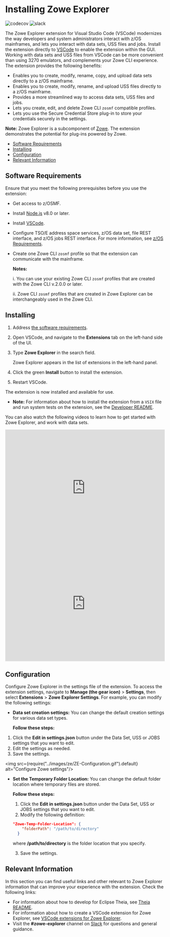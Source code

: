 # Installing Zowe Explorer

<img src="https://codecov.io/gh/zowe/vscode-extension-for-zowe/branch/master/graph/badge.svg" alt="codecov" scope="external"/>
<img src="https://img.shields.io/badge/chat-on%20Slack-blue" alt="slack" scope="external"/>

The Zowe Explorer extension for Visual Studio Code (VSCode) modernizes the way developers and system administrators interact with z/OS mainframes, and lets you interact with data sets, USS files and jobs. Install the extension directly to [VSCode](https://code.visualstudio.com/) to enable the extension within the GUI. Working with data sets and USS files from VSCode can be more convenient than using 3270 emulators, and complements your Zowe CLI experience. The extension provides the following benefits:

* Enables you to create, modify, rename, copy, and upload data sets directly to a z/OS mainframe.
* Enables you to create, modify, rename, and upload USS files directly to a z/OS mainframe.
* Provides a more streamlined way to access data sets, USS files and jobs.
* Lets you create, edit, and delete Zowe CLI `zosmf` compatible profiles.
* Lets you use the Secure Credential Store plug-in to store your credentials securely in the settings.

**Note:** Zowe Explorer is a subcomponent of [Zowe](https://zowe.org/home/). The extension demonstrates the potential for plug-ins powered by Zowe.

* [Software Requirements](#software-requirements)
* [Installing](#installing)
* [Configuration](#configuration)
* [Relevant Information](#relevant-information)

## Software Requirements

Ensure that you meet the following prerequisites before you use the extension:

* Get access to z/OSMF.
* Install [Node.js](https://nodejs.org/en/download/) v8.0 or later.
* Install [VSCode](https://code.visualstudio.com/).
* Configure TSO/E address space services, z/OS data set, file REST interface, and z/OS jobs REST interface. For more information, see [z/OS Requirements](https://docs.zowe.org/stable/user-guide/systemrequirements-zosmf.html#z-os-requirements).
* Create one Zowe CLI `zosmf` profile so that the extension can communicate with the mainframe.

   **Notes:**

   i. You can use your existing Zowe CLI `zosmf` profiles that are created with the Zowe CLI v.2.0.0 or later.

   ii. Zowe CLI `zosmf` profiles that are created in Zowe Explorer can be interchangeably used in the Zowe CLI.

## Installing

1. Address [the software requirements](#software-requirements).
2. Open VSCode, and navigate to the **Extensions** tab on the left-hand side of the UI.
3. Type **Zowe Explorer** in the search field.
  
   Zowe Explorer appears in the list of extensions in the left-hand panel.

4. Click the green **Install** button to install the extension.
5. Restart VSCode.

The extension is now installed and available for use.

* **Note:** For information about how to install the extension from a `VSIX` file and run system tests on the extension, see the [Developer README](https://github.com/zowe/vscode-extension-for-zowe/blob/master/docs/README.md).

You can also watch the following videos to learn how to get started with Zowe Explorer, and work with data sets.

<iframe class="embed-responsive-item" id="youtubeplayer" title="Getting Started with Zowe" type="text/html" width="100%" height="365" src="https://www.youtube.com/embed/G_WCsFZIWt4" frameborder="0" webkitallowfullscreen mozallowfullscreen allowfullscreen> </iframe>

<iframe class="embed-responsive-item" id="youtubeplayer2" title="How to Work with Data Sets" type="text/html" width="100%" height="365" src="https://www.youtube.com/embed/X4oSHrI4oN4" frameborder="0" webkitallowfullscreen mozallowfullscreen allowfullscreen> </iframe>

## Configuration

Configure Zowe Explorer in the settings file of the extension. To access the extension settings, navigate to **Manage (the gear icon)**  > **Settings**, then select **Extensions** > **Zowe Explorer Settings**. For example, you can modify the following settings:

* **Data set creation settings:** You can change the default creation settings for various data set types.

  **Follow these steps:**

1. Click the **Edit in settings.json** button under the Data Set, USS or JOBS settings that you want to edit.
2. Edit the settings as needed.
3. Save the settings.

<img src={require("../images/ze/ZE-Configuration.gif").default} alt="Configure Zowe settings"/>

* **Set the Temporary Folder Location:** You can change the default folder location where temporary files are stored. 

    **Follow these steps:**

   1. Click the **Edit in settings.json** button under the Data Set, USS or JOBS settings that you want to edit.
   2. Modify the following definition:

    ```json
    "Zowe-Temp-Folder-Location": {
        "folderPath": "/path/to/directory"
      }
    ```

  where **/path/to/directory** is the folder location that you specify.
  
  3. Save the settings.

## Relevant Information

In this section you can find useful links and other relevant to Zowe Explorer information that can improve your experience with the extension. Check the following links:

* For information about how to develop for Eclipse Theia, see [Theia README](https://github.com/zowe/vscode-extension-for-zowe/blob/master/docs/README-Theia.md).
* For information about how to create a VSCode extension for Zowe Explorer, see [VSCode extensions for Zowe Explorer](https://github.com/zowe/vscode-extension-for-zowe/blob/master/docs/README-Extending.md).
* Visit the **#zowe-explorer** channel on [Slack](https://openmainframeproject.slack.com/) for questions and general guidance.

